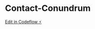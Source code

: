 # Contact-Conundrum

[Edit in Codeflow ⚡️](https://stackblitz.com/~/github.com/hitrgiz87/Contact-Conundrum)